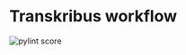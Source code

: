 Transkribus workflow
====================
![pylint score](https://mperlet.github.io/pybadge/badges/8.48.svg)
